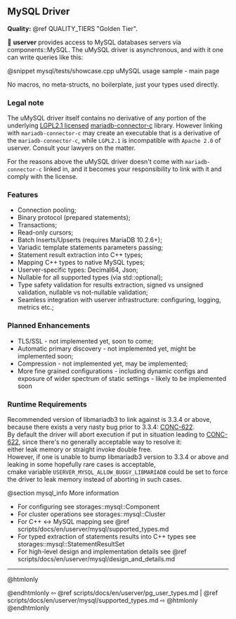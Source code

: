## MySQL Driver

**Quality:** @ref QUALITY_TIERS "Golden Tier".

🐙 **userver** provides access to MySQL databases servers via
components::MySQL. The uMySQL driver is asynchronous, and with it one can
write queries like this:

@snippet mysql/tests/showcase.cpp  uMySQL usage sample - main page

No macros, no meta-structs, no boilerplate, just your types used directly.

### Legal note
The uMySQL driver itself contains no derivative of any portion of the underlying
<a href="https://www.gnu.org/licenses/old-licenses/lgpl-2.1.en.html">LGPL2.1 licensed</a>
<a href = "https://github.com/mariadb-corporation/mariadb-connector-c">mariadb-connector-c</a> library.
However linking with `mariadb-connector-c` may create an executable that is
a derivative of the `mariadb-connector-c`, while `LGPL2.1` is incompatible
with `Apache 2.0` of userver. Consult your lawyers on the matter.

For the reasons above the uMySQL driver doesn't come with
`mariadb-connector-c` linked in, and it becomes your responsibility to
link with it and comply with the license.

### Features
- Connection pooling;
- Binary protocol (prepared statements);
- Transactions;
- Read-only cursors;
- Batch Inserts/Upserts (requires MariaDB 10.2.6+);
- Variadic template statements parameters passing;
- Statement result extraction into C++ types;
- Mapping C++ types to native MySQL types;
- Userver-specific types: Decimal64, Json;
- Nullable for all supported types (via std::optional<T>);
- Type safety validation for results extraction, signed vs unsigned
validation, nullable vs not-nullable validation;
- Seamless integration with userver infrastructure: configuring, logging,
metrics etc.;

### Planned Enhancements
- TLS/SSL - not implemented yet, soon to come;
- Automatic primary discovery - not implemented yet,
might be implemented soon;
- Compression - not implemented yet, may be implemented;
- More fine grained configurations - including dynamic configs and exposure
of wider spectrum of static settings - likely to be implemented soon

### Runtime Requirements
Recommended version of libmariadb3 to link against is 3.3.4 or above,
because there exists a very nasty bug prior to 3.3.4: <a href="https://jira.mariadb.org/projects/CONC/issues/CONC-622">CONC-622</a>.<br>
By default the driver will abort execution if put in situation leading to
<a href="https://jira.mariadb.org/projects/CONC/issues/CONC-622">CONC-622</a>,
since there's no generally acceptable way to resolve it: <br>
either leak memory or straight invoke double free.<br>
However, if one is unable to bump libmariadb3 version to 3.3.4 or above and
leaking in some hopefully rare cases is acceptable, <br>cmake variable
`USERVER_MYSQL_ALLOW_BUGGY_LIBMARIADB` could be set to force the driver
to leak memory instead of aborting in such cases.

@section mysql_info More information
- For configuring see storages::mysql::Component
- For cluster operations see storages::mysql::Cluster
- For C++ <-> MySQL mapping see @ref scripts/docs/en/userver/mysql/supported_types.md
- For typed extraction of statements results into C++ types see
storages::mysql::StatementResultSet
- For high-level design and implementation details see @ref scripts/docs/en/userver/mysql/design_and_details.md


----------

@htmlonly <div class="bottom-nav"> @endhtmlonly
⇦ @ref scripts/docs/en/userver/pg_user_types.md | @ref scripts/docs/en/userver/mysql/supported_types.md ⇨
@htmlonly </div> @endhtmlonly

